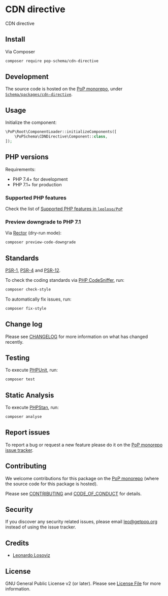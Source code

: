 # CDN directive

<!--
[![Build Status][ico-travis]][link-travis]
[![Quality Score][ico-code-quality]][link-code-quality]
[![Software License][ico-license]](LICENSE.md)
[![Latest Version on Packagist][ico-version]][link-packagist]
[![Coverage Status][ico-scrutinizer]][link-scrutinizer]
[![Total Downloads][ico-downloads]][link-downloads]
-->

CDN directive

## Install

Via Composer

``` bash
composer require pop-schema/cdn-directive
```

## Development

The source code is hosted on the [PoP monorepo](https://github.com/leoloso/PoP), under [`Schema/packages/cdn-directive`](https://github.com/leoloso/PoP/tree/master/layers/Schema/packages/cdn-directive).

## Usage

Initialize the component:

``` php
\PoP\Root\ComponentLoader::initializeComponents([
    \PoPSchema\CDNDirective\Component::class,
]);
```

## PHP versions

Requirements:

- PHP 7.4+ for development
- PHP 7.1+ for production

### Supported PHP features

Check the list of [Supported PHP features in `leoloso/PoP`](https://github.com/leoloso/PoP/#supported-php-features)

### Preview downgrade to PHP 7.1

Via [Rector](https://github.com/rectorphp/rector) (dry-run mode):

```bash
composer preview-code-downgrade
```

## Standards

[PSR-1](https://www.php-fig.org/psr/psr-1), [PSR-4](https://www.php-fig.org/psr/psr-4) and [PSR-12](https://www.php-fig.org/psr/psr-12).

To check the coding standards via [PHP CodeSniffer](https://github.com/squizlabs/PHP_CodeSniffer), run:

``` bash
composer check-style
```

To automatically fix issues, run:

``` bash
composer fix-style
```

## Change log

Please see [CHANGELOG](CHANGELOG.md) for more information on what has changed recently.

## Testing

To execute [PHPUnit](https://phpunit.de/), run:

``` bash
composer test
```

## Static Analysis

To execute [PHPStan](https://github.com/phpstan/phpstan), run:

``` bash
composer analyse
```

## Report issues

To report a bug or request a new feature please do it on the [PoP monorepo issue tracker](https://github.com/leoloso/PoP/issues).

## Contributing

We welcome contributions for this package on the [PoP monorepo](https://github.com/leoloso/PoP) (where the source code for this package is hosted).

Please see [CONTRIBUTING](CONTRIBUTING.md) and [CODE_OF_CONDUCT](CODE_OF_CONDUCT.md) for details.

## Security

If you discover any security related issues, please email leo@getpop.org instead of using the issue tracker.

## Credits

- [Leonardo Losoviz][link-author]

## License

GNU General Public License v2 (or later). Please see [License File](LICENSE.md) for more information.

[ico-version]: https://img.shields.io/packagist/v/pop-schema/cdn-directive.svg?style=flat-square
[ico-license]: https://img.shields.io/badge/license-GPLv2-brightgreen.svg?style=flat-square
[ico-travis]: https://img.shields.io/travis/pop-schema/cdn-directive/master.svg?style=flat-square
[ico-scrutinizer]: https://img.shields.io/scrutinizer/coverage/g/pop-schema/cdn-directive.svg?style=flat-square
[ico-code-quality]: https://img.shields.io/scrutinizer/g/pop-schema/cdn-directive.svg?style=flat-square
[ico-downloads]: https://img.shields.io/packagist/dt/pop-schema/cdn-directive.svg?style=flat-square

[link-packagist]: https://packagist.org/packages/pop-schema/cdn-directive
[link-travis]: https://travis-ci.org/pop-schema/cdn-directive
[link-scrutinizer]: https://scrutinizer-ci.com/g/pop-schema/cdn-directive/code-structure
[link-code-quality]: https://scrutinizer-ci.com/g/pop-schema/cdn-directive
[link-downloads]: https://packagist.org/packages/pop-schema/cdn-directive
[link-contributors]: ../../../../../../contributors
[link-author]: https://github.com/leoloso
